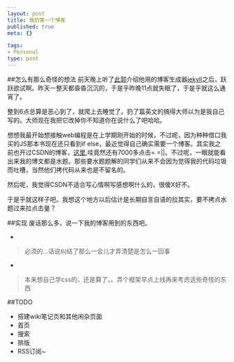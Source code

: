 ```yaml
--- 
layout: post
title: 我的第一个博客
published: true
meta: {}

tags: 
- Personal
type: post
---
```


##怎么有那么奇怪的想法
前天晚上听了[此郭](http://guoang.github.com)介绍他用的博客生成器[jekyll](https://github.com/mojombo/jekyll)之后，跃跃欲试啊。昨天一整天都昏昏沉沉的，于是乎昨晚11点就失眠了，于是乎就这么通宵了。

整到6点总算是恶心到了，就爬上去睡觉了。扔了篇英文的搞得大师以为是我自己写的。大师现在我把它改掉你不知道你在说什么了吧哈哈。

想想我最开始想接触web编程是在上学期刚开始的时候，不过呢，因为种种借口我买的JS那本书现在还只看到if else，最近觉得自己确实需要一个博客。其实我之前也开过CSDN的博客，[这里](http://blog.csdn.net/rptotal),哇竟然还有7000多点击= =||。不过呢，一眼就能看出来我的博文都是水题。那些要水题题解的同学们从来不会因为觉得我的代码垃圾而吐槽，当然他们拷代码从来也是不留名的。

然后呢，我觉得CSDN不适合写心情啊写感想啊什么的，很傻X好不。

于是乎就这样子吧。我想这个地方以后估计是长期自言自语的拉其实，要不拷点水题过来拉点击量？

##实现
废话那么多，说一下我的博客用到的东西吧。

* [jekyll]: https://github.com/mojombo/jekyll
 > 必须的...话说纠结了那么一会儿才弄清楚是怎么一回事
* [bootstrap]: http://twitter.github.com/bootstrap/
 > 本来想自己学css的，还是算了。。弄个框架早点上线再来考虑这些奇怪的东西

##TODO

* 搭建wiki笔记页和其他闲杂页面
* 首页
* 搜索
* 排版
* RSS订阅~
